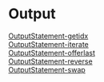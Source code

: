 # Output
[OutputStatement-getidx](https://github.com/akhifasheik/AdvancedJava/blob/main/ListInterface1c-LinkedList/getidx.png)<br>
[OutputStatement-iterate](https://github.com/akhifasheik/AdvancedJava/blob/main/ListInterface1c-LinkedList/iterate.png)<br>
[OutputStatement-offerlast](https://github.com/akhifasheik/AdvancedJava/blob/main/ListInterface1c-LinkedList/offerlast.png)<br>
[OutputStatement-reverse](https://github.com/akhifasheik/AdvancedJava/blob/main/ListInterface1c-LinkedList/reverse.png)<br>
[OutputStatement-swap](https://github.com/akhifasheik/AdvancedJava/blob/main/ListInterface1c-LinkedList/swap.png)<br>

